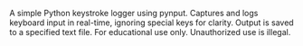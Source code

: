  A simple Python keystroke logger using pynput. Captures and logs keyboard input in real-time, ignoring special keys for clarity. Output is saved to a specified text file. For educational use only. Unauthorized use is illegal.
